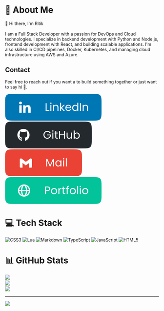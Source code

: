 # 💫 About Me

👋 Hi there, I'm Ritik<br><br>I am a Full Stack Developer with a passion for DevOps and Cloud technologies. I specialize in backend development with Python and Node.js, frontend development with React, and building scalable applications. I'm also skilled in CI/CD pipelines, Docker, Kubernetes, and managing cloud infrastructure using AWS and Azure.

## Contact

Feel free to reach out if you want a to build something together or just want to say hi 👋.

[![LinkedIn Icon](./assets/icons/linkedin.svg)](https://linkedin.com/in/ritikdoijod) &nbsp;&nbsp;
[![GitHub](./assets/icons/github.svg)](https://github.com/ritikdoijod) &nbsp;&nbsp;
[![Gmail](./assets/icons/gmail.svg)](ritikdoijod@gmail.com) &nbsp;&nbsp;
[![Portfolio](./assets/icons/portfolio.svg)](https://ritikdoijod.netlify.app) &nbsp;&nbsp;

# 💻 Tech Stack

![CSS3](https://img.shields.io/badge/css3-%231572B6.svg?style=for-the-badge&logo=css3&logoColor=white) ![Lua](https://img.shields.io/badge/lua-%232C2D72.svg?style=for-the-badge&logo=lua&logoColor=white) ![Markdown](https://img.shields.io/badge/markdown-%23000000.svg?style=for-the-badge&logo=markdown&logoColor=white) ![TypeScript](https://img.shields.io/badge/typescript-%23007ACC.svg?style=for-the-badge&logo=typescript&logoColor=white) ![JavaScript](https://img.shields.io/badge/javascript-%23323330.svg?style=for-the-badge&logo=javascript&logoColor=%23F7DF1E) ![HTML5](https://img.shields.io/badge/html5-%23E34F26.svg?style=for-the-badge&logo=html5&logoColor=white)

# 📊 GitHub Stats

![](https://github-readme-stats.vercel.app/api?username=ritikdoijod&theme=github_dark&hide_border=false&include_all_commits=true&count_private=true)<br/>
![](https://github-readme-streak-stats.herokuapp.com/?user=ritikdoijod&theme=github_dark&hide_border=false)<br/>
![](https://github-readme-stats.vercel.app/api/top-langs/?username=ritikdoijod&theme=github_dark&hide_border=false&include_all_commits=true&count_private=true&layout=compact)

---
[![](https://visitcount.itsvg.in/api?id=ritikdoijod&icon=2&color=0)](https://visitcount.itsvg.in)

<!-- Proudly created with GPRM ( https://gprm.itsvg.in ) -->
